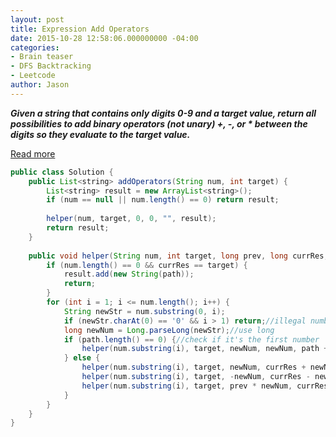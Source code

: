 ```yaml
---
layout: post
title: Expression Add Operators
date: 2015-10-28 12:58:06.000000000 -04:00
categories:
- Brain teaser
- DFS Backtracking
- Leetcode
author: Jason
---
```

<p><strong><em>Given a string that contains only digits 0-9 and a target value, return all possibilities to add binary operators (not unary) +, -, or * between the digits so they evaluate to the target value.</em></strong></p>


<p><a href="http://segmentfault.com/a/1190000003797204">Read more</a></p>

``` java
public class Solution {
    public List<string> addOperators(String num, int target) {
        List<string> result = new ArrayList<string>();
        if (num == null || num.length() == 0) return result;
        
        helper(num, target, 0, 0, "", result);
        return result;
    }
    
    public void helper(String num, int target, long prev, long currRes, String path, List<string> result) {
        if (num.length() == 0 && currRes == target) {
            result.add(new String(path));
            return;
        }
        for (int i = 1; i <= num.length(); i++) {
            String newStr = num.substring(0, i);
            if (newStr.charAt(0) == '0' && i > 1) return;//illegal numbers 01, 0123
            long newNum = Long.parseLong(newStr);//use long
            if (path.length() == 0) {//check if it's the first number
                helper(num.substring(i), target, newNum, newNum, path + newStr, result);
            } else {
                helper(num.substring(i), target, newNum, currRes + newNum, path + "+" + newStr, result);
                helper(num.substring(i), target, -newNum, currRes - newNum, path + "-" + newStr, result);
                helper(num.substring(i), target, prev * newNum, currRes - prev + prev * newNum, path + "*" + newStr, result);
            }
        }
    }
}
```
